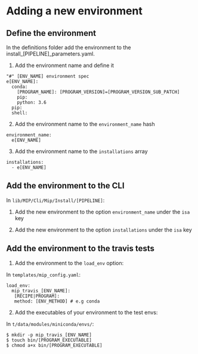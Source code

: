 # Adding a new environment

## Define the environment
In the definitions folder add the environment to the install_[PIPELINE]_parameters.yaml.

1. Add the environment name and define it
```
"#" [ENV_NAME] environment spec
e[ENV_NAME]:
  conda:
    [PROGRAM_NAME]: [PROGRAM_VERSION]=[PROGRAM_VERSION_SUB_PATCH]
    pip:
    python: 3.6
  pip:
  shell:
```

2. Add the environment name to the `environment_name` hash
```
environment_name:
  e[ENV_NAME]
```

3. Add the environment name to the `installations` array
```
installations:
  - e[ENV_NAME]
```

## Add the environment to the CLI
In `lib/MIP/Cli/Mip/Install/[PIPELINE]`:

1. Add the new environment to the option `environment_name` under the `isa` key

2. Add the new environment to the option `installations` under the `isa` key

## Add the environment to the travis tests

1. Add the environment to the `load_env` option:

In `templates/mip_config.yaml`:
```
load_env:
  mip_travis_[ENV_NAME]:
   [RECIPE|PROGRAM]:
   method: [ENV_METHOD] # e.g conda
```
2. Add the executables of your environment to the test envs:

In `t/data/modules/miniconda/envs/`:
```
$ mkdir -p mip_travis_[ENV_NAME]
$ touch bin/[PROGRAM_EXECUTABLE]
$ chmod a+x bin/[PROGRAM_EXECUTABLE]
```
